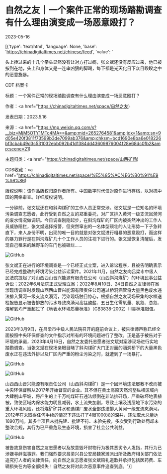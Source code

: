# 自然之友｜一个案件正常的现场踏勘调查有什么理由演变成一场恶意殴打？

2023-05-16

[{'type': 'text/html', 'language': None, 'base': 'https://chinadigitaltimes.net/chinese/feed', 'value': '

头上捶过来的十几个拳头显然没有让对方打过瘾，张文斌还没有反应过来，他已被按到在地，头上和身体又是一连串凶狠的脚踢，每下都是光天化日下众目睽睽之中的恶意施暴。





CDT 档案卡

标题：一个案件正常的现场踏勘调查有什么理由演变成一场恶意殴打？

作者：<a href="https://chinadigitaltimes.net/space/自然之友)

发表日期：2023.5.16

来源：<a href="https://mp.weixin.qq.com/s?__biz=MjM5OTY1MTc4MA==&amp;mid=2652764581&amp;idx=1&amp;sn=9d05e420f3811f73599b3de7099ab376&amp;chksm=bcd1690e8ba6e018226bf3cbab49d3c531032ebb092b41d1384dd43609876004f28e68dc0fb2&amp;scene=21)

主题归类：<a href="https://chinadigitaltimes.net/space/山西矿场)

CDS收藏：<a href="https://chinadigitaltimes.net/space/%E5%85%AC%E6%B0%91%E9%A6%86)

版权说明：该作品版权归原作者所有。中国数字时代仅对原作进行存档，以对抗中国的网络审查。详细版权说明。





一分钟前，张文斌还在和斜沟煤矿的工作人员正常交涉。张文斌是一位知名的环境污染调查志愿者，此行受到自然之友的郑重委托，对厂区排入黄河一级支流岚漪河的废水情况做调研。今日调查刚刚起步，在斜沟煤矿的厂区内被突然冲出的工作人员威胁阻拦，张文斌选择报警，但突然窜出的一名体型硕壮的人让形势一下子急转直下，来人身份不明，出现的唯一目的就是对张文斌进行粗暴的恶意殴打，而这样的暴力罪行是在斜沟煤矿几十个工作人员的注视下进行的。张文斌恢复清醒后，发现自己租来的越野车的车门也被砸烂……

![GitHub](https://chinadigitaltimes.net/chinese/files/2023/05/9.png)

张文斌正在进行的环境调查是一个已经正式立案，进入诉讼程序，且被告明确表示已经完成整改的环境污染公益诉讼案件。2021年11月，自然之友向吕梁市中级人民法院提起了对山西西山晋兴能源有限责任公司（山西斜沟煤矿）的环境民事公益诉讼；2022年6月法院正式受理立案；2022年8月10日、24日自然之友律师在案涉现场调查时发现山西西山晋兴能源有限责任公司通过桥洞涵管将大量黑色废水违法排入黄河一级支流岚漪河，污染现场触目惊心，根据自然之友现场采集的水样送检报告显示被告排放的污水导致岚漪河高锰酸盐、五日生化需氧量、氨氮、总氮、溶解氧均严重超过了《地表水环境质量标准》（GB3838-2002）III类标准限值。

![GitHub](https://chinadigitaltimes.net/chinese/files/2023/05/99.jpg)

2023年3月9日，在吕梁市中级人民法院召开的庭前会议上，被告律师声称已经全面按照中央环保督查的文件指示对所有的环境问题进行了整改。正是基于被告对于环境的承诺，2023年4月16日，自然之友委托志愿者张文斌对案涉现场进行实地踏勘调查。当张文斌在现场亲眼目睹了斜沟煤矿大门正对面的涵洞桥下的大量黑色废水正在违法外排以及厂区内严重的粉尘污染之时，就遭到了一场暴打。

![GitHub](https://chinadigitaltimes.net/chinese/files/2023/05/999.jpg)

![GitHub](https://chinadigitaltimes.net/chinese/files/2023/05/9999.png)

山西西山晋兴能源有限责任公司（山西斜沟煤矿）是一个因环境违法屡教不改而被中央环保督察从2017年开始督查的企业。其不但在黄土高原天然沟壑纵横区域内大肆削山平坡，将产生的上千万吨煤矸石违法倾倒在非法排矸场，严重破坏地表植被，致使区域内保水能力明显减弱，水土流失加剧，导致土壤及浅层地下水污染的重大环境风险，还将煤矿矿井水和选煤厂废水全部违法排入黄河一级支流岚漪河。2012年在未取得任何手续的情况下违法打了4眼1000米的深井，违法取水总量达1890万吨。其多个项目未批先建、批建不符、未验先投，多次受到行政处罚却未整改合规，其行为已严重危及生态环境，损害了社会公共利益。

![GitHub](https://chinadigitaltimes.net/chinese/files/2023/05/ttt.jpg)

被告故意伤害自然之友志愿者以及故意毁坏财物行为极其恶劣令人发指，其行为已涉嫌寻衅滋事罪。我们强烈要求吕梁兴县公安局魏家滩派出所及政府相关部门依法追究打人者的法律责任，向自然之友志愿者张文斌赔礼道歉并承担包括医药费、车辆损失在内等全部损失！自然之友将对此次恶意事件追查到底。'}]
